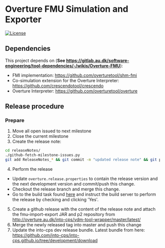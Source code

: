 # Overture FMU Simulation and Exporter

<!-- [![Build Status](https://build.overture.au.dk/jenkins/buildStatus/icon?job=overture-development)](https://build.overture.au.dk/jenkins/job/overture-development/) -->
[![License](http://img.shields.io/:license-gpl3-blue.svg?style=flat-square)](http://www.gnu.org/licenses/gpl-3.0.html)
<!-- [![Maven Central](https://img.shields.io/maven-central/v/org.overturetool/core.svg?label=Maven%20Central)](http://search.maven.org/#search%7Cgav%7C1%7Cg%3A%22org.overturetool.core%22) -->

## Dependencies

This project depends on (**See https://gitlab.au.dk/software-engineering/tool-dependencies/-/wikis/Overture-FMU**):
* FMI implementation: https://github.com/overturetool/shm-fmi
* Co-simulation extension for the Overture Interpreter: https://github.com/crescendotool/crescendo
* Overture Interpreter: https://github.com/overturetool/overture


## Release procedure

### Prepare

1. Move all open issued to next milestone
2. Close the current milestone
3. Create the release note:
```bash
cd releaseNotes/
./github-fetch-milestone-issues.py 
git add ReleaseNotes_* && git commit -m "updated release note" && git push
```

4. Perform the release
- Update `overture.release.properties` to contain the release version and the next development version and commit/push this change.
- Checkout the release branch and merge this change.
- Go to the build task found [here](https://build.overture.au.dk/jenkins/view/Overture/job/overture-fmu/job/release/) and instruct the build server to perform the release by checking and clicking 'Yes'.

5. Create a github release with the content of the release note and attach the fmu-import-export JAR and p2 repository from http://overture.au.dk/into-cps/vdm-tool-wrapper/master/latest/
6. Merge the newly released tag into master and push this change
7. Update the into-cps dev release bundle. Latest bundle from here: https://github.com/into-cps/into-cps.github.io/tree/development/download
